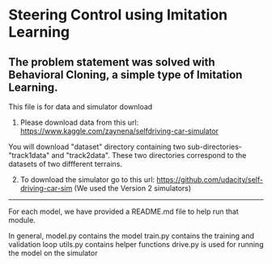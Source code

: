# Steering Control using Imitation Learning

## The problem statement was solved with Behavioral Cloning, a simple type of Imitation Learning.

This file is for data and simulator download



1) Please download data from this url: https://www.kaggle.com/zaynena/selfdriving-car-simulator

You will download  "dataset" directory containing two sub-directories- "track1data" and "track2data".
These two directories correspond to the datasets of two diffferent terrains.

2) To download the simulator go to this url: https://github.com/udacity/self-driving-car-sim
(We used the Version 2 simulators)


*******************************************


For each model, we have provided a README.md file to help run that module.

In general,
model.py contains the model
train.py contains the training and validation loop
utils.py contains helper functions
drive.py is used for running the model on the simulator
